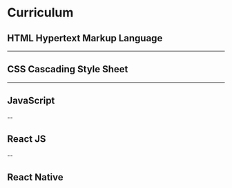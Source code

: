 # Curriculum

## HTML Hypertext Markup Language

---

## CSS Cascading Style Sheet

---

## JavaScript

--

## React JS

--

## React Native
